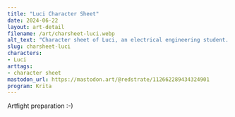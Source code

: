 ```yaml
---
title: "Luci Character Sheet"
date: 2024-06-22
layout: art-detail
filename: /art/charsheet-luci.webp
alt_text: "Character sheet of Luci, an electrical engineering student. To that end, she's wearing a T-shirt with \"EE\" on it. She also has purple short hair, a pair of red glasses and some baggy dark pants."
slug: charsheet-luci
characters:
- Luci
arttags:
- character sheet
mastodon_url: https://mastodon.art/@redstrate/112662289434324901
program: Krita
---
```

Artfight preparation :-)
